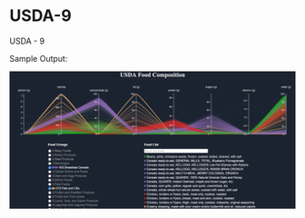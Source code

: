 # USDA-9
USDA - 9


Sample Output: 

![Alt text](https://github.com/NYU-CS6313-Fall16/USDA-9/blob/master/Screenshot.png "Nutrient Visualization") 
